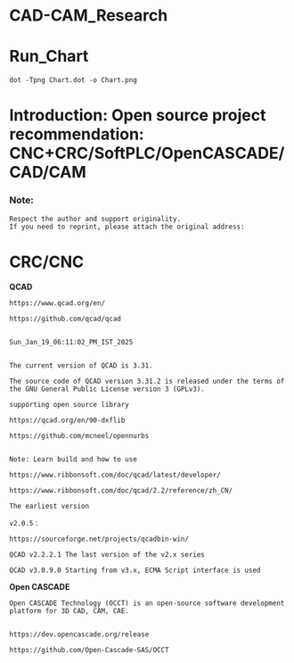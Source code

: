 # CAD-CAM_Research


# Run_Chart

```
dot -Tpng Chart.dot -o Chart.png
```




# Introduction: Open source project recommendation: CNC+CRC/SoftPLC/OpenCASCADE/CAD/CAM


### Note:

```
Respect the author and support originality. 
If you need to reprint, please attach the original address:

```




# CRC/CNC


























**QCAD**


```
https://www.qcad.org/en/

https://github.com/qcad/qcad
```


```

Sun_Jan_19_06:11:02_PM_IST_2025


The current version of QCAD is 3.31.

The source code of QCAD version 3.31.2 is released under the terms of the GNU General Public License version 3 (GPLv3). 

```


```
supporting open source library

https://qcad.org/en/90-dxflib

https://github.com/mcneel/opennurbs


Note: Learn build and how to use

```


```
https://www.ribbonsoft.com/doc/qcad/latest/developer/

https://www.ribbonsoft.com/doc/qcad/2.2/reference/zh_CN/
```


```
The earliest version

v2.0.5：

https://sourceforge.net/projects/qcadbin-win/
```

```
QCAD v2.2.2.1 The last version of the v2.x series

QCAD v3.0.9.0 Starting from v3.x, ECMA Script interface is used
```





**Open CASCADE**

```
Open CASCADE Technology (OCCT) is an open-source software development platform for 3D CAD, CAM, CAE. 


https://dev.opencascade.org/release

https://github.com/Open-Cascade-SAS/OCCT

```






















